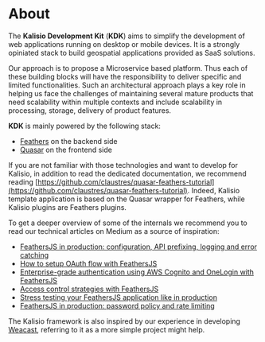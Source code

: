 # About

The **Kalisio Development Kit** (**KDK**) aims to simplify the development of web applications running on desktop or mobile devices. It is a strongly opiniated stack to build geospatial applications provided as SaaS solutions.

Our approach is to propose a Microservice based platform. Thus each of these building blocks will have the responsibility to deliver specific and limited functionalities. Such an architectural approach plays a key role in helping us face the challenges of maintaining several mature products that need scalability within multiple contexts and include scalability in processing, storage, delivery of product features.

**KDK** is mainly powered by the following stack:
* [Feathers](https://feathersjs.com/) on the backend side
* [Quasar](https://quasar-framework.org/) on the frontend side

If you are not familiar with those technologies and want to develop for Kalisio, in addition to read the dedicated documentation, we recommend reading [https://github.com/claustres/quasar-feathers-tutorial](https://github.com/claustres/quasar-feathers-tutorial). Indeed, Kalisio template application is based on the Quasar wrapper for Feathers, while Kalisio plugins are Feathers plugins.

To get a deeper overview of some of the internals we recommend you to read our technical articles on Medium as a source of inspiration:
* [FeathersJS in production: configuration, API prefixing, logging and error catching](https://blog.feathersjs.com/feathersjs-in-production-configuration-api-prefixing-logging-and-error-catching-2a80e044e233)
* [How to setup OAuth flow with FeathersJS](https://blog.feathersjs.com/how-to-setup-oauth-flow-with-featherjs-522bdecb10a8)
* [Enterprise-grade authentication using AWS Cognito and OneLogin with FeathersJS](https://blog.feathersjs.com/enterprise-grade-authentication-using-aws-cognito-and-onelogin-with-feathersjs-d4c6f46ab123)
* [Access control strategies with FeathersJS](https://blog.feathersjs.com/access-control-strategies-with-feathersjs-72452268739d)
* [Stress testing your FeathersJS application like in production](https://blog.feathersjs.com/stress-testing-your-feathersjs-application-like-in-production-4b8611ee8d9e)
* [FeathersJS in production: password policy and rate limiting](https://blog.feathersjs.com/feathersjs-in-production-password-policy-and-rate-limiting-32c9874dc563)

The Kalisio framework is also inspired by our experience in developing [Weacast](https://weacast.gitbooks.io/weacast-docs/), referring to it as a more simple project might help.


